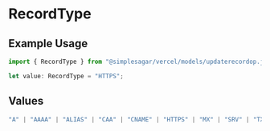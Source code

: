 # RecordType

## Example Usage

```typescript
import { RecordType } from "@simplesagar/vercel/models/updaterecordop.js";

let value: RecordType = "HTTPS";
```

## Values

```typescript
"A" | "AAAA" | "ALIAS" | "CAA" | "CNAME" | "HTTPS" | "MX" | "SRV" | "TXT" | "NS"
```